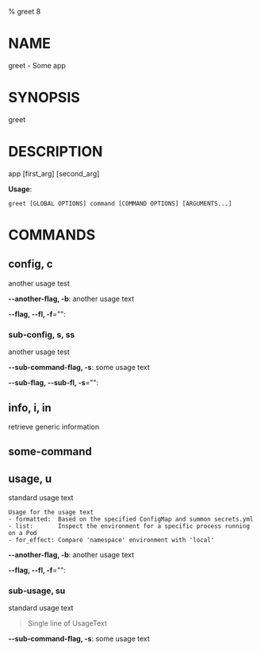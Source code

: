 % greet 8

# NAME

greet - Some app

# SYNOPSIS

greet

# DESCRIPTION

app [first_arg] [second_arg]

**Usage**:

```
greet [GLOBAL OPTIONS] command [COMMAND OPTIONS] [ARGUMENTS...]
```

# COMMANDS

## config, c

another usage test

**--another-flag, -b**: another usage text

**--flag, --fl, -f**="": 

### sub-config, s, ss

another usage test

**--sub-command-flag, -s**: some usage text

**--sub-flag, --sub-fl, -s**="": 

## info, i, in

retrieve generic information

## some-command


## usage, u

standard usage text

```
Usage for the usage text
- formatted:  Based on the specified ConfigMap and summon secrets.yml
- list:       Inspect the environment for a specific process running on a Pod
- for_effect: Compare 'namespace' environment with 'local'
```

**--another-flag, -b**: another usage text

**--flag, --fl, -f**="": 

### sub-usage, su

standard usage text

>Single line of UsageText

**--sub-command-flag, -s**: some usage text
